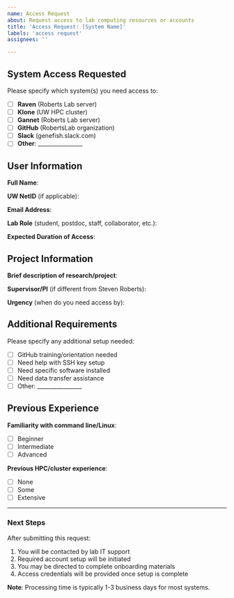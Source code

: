```yaml
---
name: Access Request
about: Request access to lab computing resources or accounts
title: 'Access Request: [System Name]'
labels: 'access request'
assignees: ''

---
```


## System Access Requested
Please specify which system(s) you need access to:

- [ ] **Raven** (Roberts Lab server)
- [ ] **Klone** (UW HPC cluster) 
- [ ] **Gannet** (Roberts Lab server)
- [ ] **GitHub** (RobertsLab organization)
- [ ] **Slack** (genefish.slack.com)
- [ ] **Other**: ________________

## User Information
**Full Name**: 

**UW NetID** (if applicable): 

**Email Address**: 

**Lab Role** (student, postdoc, staff, collaborator, etc.): 

**Expected Duration of Access**: 

## Project Information
**Brief description of research/project**: 


**Supervisor/PI** (if different from Steven Roberts): 

**Urgency** (when do you need access by): 

## Additional Requirements
Please specify any additional setup needed:

- [ ] GitHub training/orientation needed
- [ ] Need help with SSH key setup
- [ ] Need specific software installed
- [ ] Need data transfer assistance
- [ ] Other: ________________

## Previous Experience
**Familiarity with command line/Linux**: 
- [ ] Beginner
- [ ] Intermediate  
- [ ] Advanced

**Previous HPC/cluster experience**: 
- [ ] None
- [ ] Some
- [ ] Extensive

---

### Next Steps
After submitting this request:
1. You will be contacted by lab IT support
2. Required account setup will be initiated
3. You may be directed to complete onboarding materials
4. Access credentials will be provided once setup is complete

**Note**: Processing time is typically 1-3 business days for most systems.